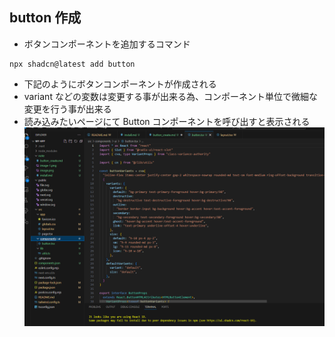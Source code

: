 ## button 作成

- ボタンコンポーネントを追加するコマンド

```
npx shadcn@latest add button
```

- 下記のようにボタンコンポーネントが作成される
- variant などの変数は変更する事が出来る為、コンポーネント単位で微細な変更を行う事が出来る
- 読み込みたいページにて Button コンポーネントを呼び出すと表示される
  ![alt text](image-2.png)
